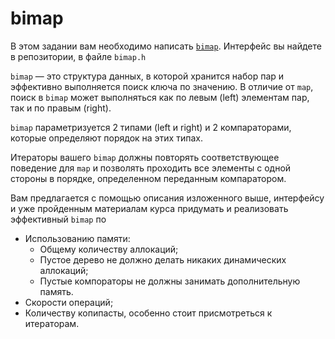 # bimap

В этом задании вам необходимо написать [`bimap`](https://en.wikipedia.org/wiki/Bidirectional_map). Интерфейс вы найдете в репозитории, в файле `bimap.h`

`bimap` —  это структура данных, в которой хранится набор пар и эффективно выполняется поиск ключа по значению. В отличие от `map`, поиск в `bimap` может выполняться как по левым (left) элементам пар, так и по правым (right).  

`bimap` параметризуется 2 типами (left и right) и 2 компараторами, которые определяют порядок на этих типах.

Итераторы вашего `bimap` должны повторять соответствующее поведение для `map` и позволять проходить все элементы с одной стороны в порядке, определенном переданным компаратором.

Вам предлагается с помощью описания изложенного выше, интерфейсу и уже пройденным материалам курса придумать и реализовать эффективный `bimap` по

* Использованию памяти:
  * Общему количеству аллокаций;
  * Пустое дерево не должно делать никаких динамических аллокаций;
  * Пустые компораторы не должны занимать дополнительную память.
* Скорости операций;
* Количеству копипасты, особенно стоит присмотреться к итераторам.
